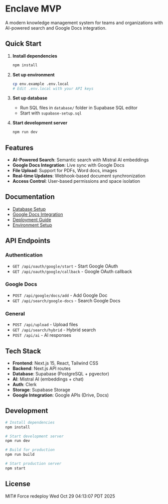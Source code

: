 # Enclave MVP

A modern knowledge management system for teams and organizations with AI-powered search and Google Docs integration.

## Quick Start

1. **Install dependencies**
   ```bash
   npm install
   ```

2. **Set up environment**
   ```bash
   cp env.example .env.local
   # Edit .env.local with your API keys
   ```

3. **Set up database**
   - Run SQL files in `database/` folder in Supabase SQL editor
   - Start with `supabase-setup.sql`

4. **Start development server**
   ```bash
   npm run dev
   ```

## Features

- **AI-Powered Search**: Semantic search with Mistral AI embeddings
- **Google Docs Integration**: Live sync with Google Docs
- **File Upload**: Support for PDFs, Word docs, images
- **Real-time Updates**: Webhook-based document synchronization
- **Access Control**: User-based permissions and space isolation

## Documentation

- [Database Setup](docs/DATABASE_SETUP.md)
- [Google Docs Integration](docs/GOOGLE_DOCS_SETUP.md)
- [Deployment Guide](docs/DEPLOYMENT.md)
- [Environment Setup](docs/ENVIRONMENT.md)

## API Endpoints

### Authentication
- `GET /api/oauth/google/start` - Start Google OAuth
- `GET /api/oauth/google/callback` - Google OAuth callback

### Google Docs
- `POST /api/google/docs/add` - Add Google Doc
- `GET /api/search/google-docs` - Search Google Docs

### General
- `POST /api/upload` - Upload files
- `GET /api/search/hybrid` - Hybrid search
- `POST /api/ai` - AI responses

## Tech Stack

- **Frontend**: Next.js 15, React, Tailwind CSS
- **Backend**: Next.js API routes
- **Database**: Supabase (PostgreSQL + pgvector)
- **AI**: Mistral AI (embeddings + chat)
- **Auth**: Clerk
- **Storage**: Supabase Storage
- **Google Integration**: Google APIs (Drive, Docs)

## Development

```bash
# Install dependencies
npm install

# Start development server
npm run dev

# Build for production
npm run build

# Start production server
npm start
```

## License

MIT# Force redeploy Wed Oct 29 04:13:07 PDT 2025
